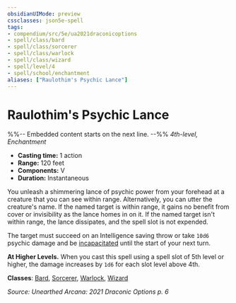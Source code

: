 ```yaml
---
obsidianUIMode: preview
cssclasses: json5e-spell
tags:
- compendium/src/5e/ua2021draconicoptions
- spell/class/bard
- spell/class/sorcerer
- spell/class/warlock
- spell/class/wizard
- spell/level/4
- spell/school/enchantment
aliases: ["Raulothim's Psychic Lance"]
---
```

# Raulothim's Psychic Lance
%%-- Embedded content starts on the next line. --%%
*4th-level, Enchantment*  

- **Casting time:** 1 action
- **Range:** 120 feet
- **Components:** V
- **Duration:** Instantaneous

You unleash a shimmering lance of psychic power from your forehead at a creature that you can see within range. Alternatively, you can utter the creature's name. If the named target is within range, it gains no benefit from cover or invisibility as the lance homes in on it. If the named target isn't within range, the lance dissipates, and the spell slot is not expended.

The target must succeed on an Intelligence saving throw or take `10d6` psychic damage and be [incapacitated](/Systems/5e/rules/conditions.md#incapacitated) until the start of your next turn.

**At Higher Levels.** When you cast this spell using a spell slot of 5th level or higher, the damage increases by `1d6` for each slot level above 4th.

**Classes**: [Bard](/Systems/5e/classes/bard.md), [Sorcerer](/Systems/5e/classes/sorcerer.md), [Warlock](/Systems/5e/classes/warlock.md), [Wizard](/Systems/5e/classes/wizard.md)

*Source: Unearthed Arcana: 2021 Draconic Options p. 6*